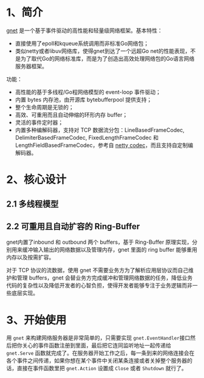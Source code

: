 # 1、简介

[gnet](https://github.com/panjf2000/gnet) 是一个基于事件驱动的高性能和轻量级网络框架。基本特性：

- 直接使用了epoll和kqueue系统调用而非标准Go网络包；
- 类似netty或者libuv网络库，使得gnet到达了一个远超Go net的性能表现，不是为了取代Go的网络标准库，而是为了创造出高效处理网络包的Go语言网络服务器框架。

功能：

- 高性能的基于多线程/Go程网络模型的 event-loop 事件驱动；
- 内置 bytes 内存池，由开源库 bytebufferpool 提供支持；
- 整个生命周期是无锁的；
- 高效、可重用而且自动伸缩的环形内存 buffer；
-  灵活的事件定时器；
- 内置多种编解码器，支持对 TCP 数据流分包：LineBasedFrameCodec, DelimiterBasedFrameCodec, FixedLengthFrameCodec 和 LengthFieldBasedFrameCodec，参考自 [netty codec](https://netty.io/4.1/api/io/netty/handler/codec/package-summary.html)，而且支持自定制编解码器。

# 2、核心设计

## 2.1 多线程模型



## 2.2 可重用且自动扩容的 Ring-Buffer

gnet内置了inbound 和 outbound 两个 buffers，基于 Ring-Buffer 原理实现，分别用来缓冲输入输出的网络数据以及管理内存，gnet 里面的 ring buffer 能够重用内存以及按需扩容。

对于 TCP 协议的流数据，使用 gnet 不需要业务方为了解析应用层协议而自己维护和管理 buffers，gnet 会替业务方完成缓冲和管理网络数据的任务，降低业务代码的复杂性以及降低开发者的心智负担，使得开发者能够专注于业务逻辑而非一些底层实现。



# 3、开始使用

用 `gnet` 来构建网络服务器是非常简单的，只需要实现 `gnet.EventHandler`接口然后把你关心的事件函数注册到里面，最后把它连同监听地址一起传递给 `gnet.Serve` 函数就完成了。在服务器开始工作之后，每一条到来的网络连接会在各个事件之间传递，如果你想在某个事件中关闭某条连接或者关掉整个服务器的话，直接在事件函数里把 `gnet.Action` 设置成 `Close` 或者 `Shutdown` 就行了。








